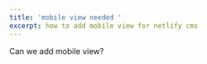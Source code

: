 ```yaml
---
title: 'mobile view needed '
excerpt: how to add mobile view for netlify cms
---
```

Can we add mobile view?
